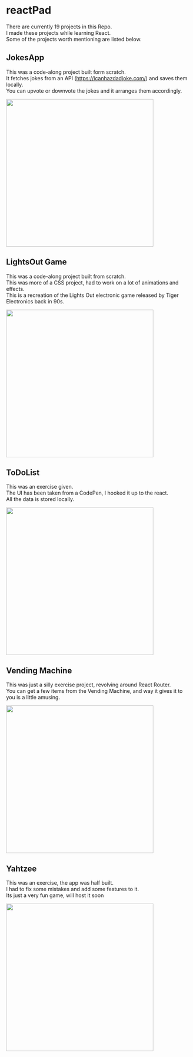 # reactPad
There are currently 19 projects in this Repo.<br>
I made these projects while learning React.<br>
Some of the projects worth mentioning are listed below.

## JokesApp
This was a code-along project built form scratch.<br>
It fetches jokes from an API (https://icanhazdadjoke.com/) and saves them locally.<br>
You can upvote or downvote the jokes and it arranges them accordingly.

<img height='400px' src='http://darkstars.coffeecup.com/react/jokes.jpg'></img>


## LightsOut Game
This was a code-along project built from scratch.<br>
This was more of a CSS project, had to work on a lot of animations and effects.<br>
This is a recreation of the Lights Out electronic game released by Tiger Electronics back in 90s.

<img height='400px' src='http://darkstars.coffeecup.com/react/lightsOut.jpg'></img>

## ToDoList
This was an exercise given.<br>
The UI has been taken from a CodePen, I hooked it up to the react.<br>
All the data is stored locally.

<img height='400px' src='http://darkstars.coffeecup.com/react/todo.jpg'></img>

## Vending Machine
This was just a silly exercise project, revolving around React Router.<br>
You can get a few items from the Vending Machine, and way it gives it to you is a little amusing.

<img height='400px' src='http://darkstars.coffeecup.com/react/vending.jpg'></img>

## Yahtzee
This was an exercise, the app was half built.<br>
I had to fix some mistakes and add some features to it.<br>
Its just a very fun game, will host it soon<br>

<img height='400px' src='http://darkstars.coffeecup.com/react/yahtzee.jpg'></img>
